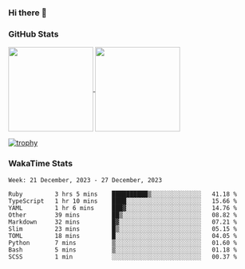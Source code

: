 ### Hi there 👋

### GitHub Stats

<a href="https://github.com/anuraghazra/github-readme-stats">
  <img align="center" height="170px" src="https://github-readme-stats.vercel.app/api/top-langs/?username=tksfjt1024&layout=compact&count_private=true&show_icons=true&show_icons=true&theme=graywhite" />
</a>
<a href="https://github.com/anuraghazra/github-readme-stats">
  <img align="center" height="170px" src="https://github-readme-stats.vercel.app/api?username=tksfjt1024&count_private=true&show_icons=true&show_icons=true&theme=graywhite" />
</a>

[![trophy](https://github-profile-trophy.vercel.app/?username=tksfjt1024)](https://github.com/ryo-ma/github-profile-trophy)

### WakaTime Stats

<!--START_SECTION:waka-->
```text
Week: 21 December, 2023 - 27 December, 2023

Ruby         3 hrs 5 mins    ██████████▒░░░░░░░░░░░░░░   41.18 % 
TypeScript   1 hr 10 mins    ████░░░░░░░░░░░░░░░░░░░░░   15.66 % 
YAML         1 hr 6 mins     ███▓░░░░░░░░░░░░░░░░░░░░░   14.76 % 
Other        39 mins         ██▒░░░░░░░░░░░░░░░░░░░░░░   08.82 % 
Markdown     32 mins         █▓░░░░░░░░░░░░░░░░░░░░░░░   07.21 % 
Slim         23 mins         █▒░░░░░░░░░░░░░░░░░░░░░░░   05.15 % 
TOML         18 mins         █░░░░░░░░░░░░░░░░░░░░░░░░   04.05 % 
Python       7 mins          ▒░░░░░░░░░░░░░░░░░░░░░░░░   01.60 % 
Bash         5 mins          ▒░░░░░░░░░░░░░░░░░░░░░░░░   01.18 % 
SCSS         1 min           ░░░░░░░░░░░░░░░░░░░░░░░░░   00.37 % 
```
<!--END_SECTION:waka-->
